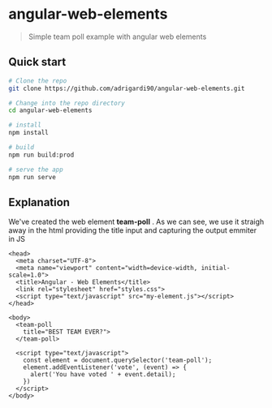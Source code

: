 # angular-web-elements

> Simple team poll example with angular web elements

## Quick start

```bash
# Clone the repo
git clone https://github.com/adrigardi90/angular-web-elements.git

# Change into the repo directory
cd angular-web-elements

# install
npm install

# build
npm run build:prod

# serve the app
npm run serve

```

## Explanation

We've created the web element **team-poll** . As we can see, we use it straigh away in the html providing the title input and capturing the output emmiter in JS

```
<head>
  <meta charset="UTF-8">
  <meta name="viewport" content="width=device-width, initial-scale=1.0">
  <title>Angular - Web Elements</title>
  <link rel="stylesheet" href="styles.css">
  <script type="text/javascript" src="my-element.js"></script>
</head>

<body>
  <team-poll
    title="BEST TEAM EVER?">
  </team-poll>

  <script type="text/javascript">
    const element = document.querySelector('team-poll');
    element.addEventListener('vote', (event) => {
      alert('You have voted ' + event.detail);
    })
  </script>
</body>

```

